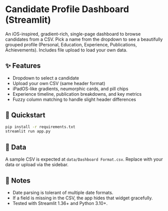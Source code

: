 # Candidate Profile Dashboard (Streamlit)

An iOS-inspired, gradient-rich, single-page dashboard to browse candidates from a CSV. Pick a name from the dropdown to see a beautifully grouped profile (Personal, Education, Experience, Publications, Achievements). Includes file upload to load your own data.

## ✨ Features
- Dropdown to select a candidate
- Upload your own CSV (same header format)
- iPadOS-like gradients, neumorphic cards, and pill chips
- Experience timeline, publication breakdowns, and key metrics
- Fuzzy column matching to handle slight header differences

## 🚀 Quickstart
```bash
pip install -r requirements.txt
streamlit run app.py
```

## 📁 Data
A sample CSV is expected at `data/Dashboard Format.csv`. Replace with your data or upload via the sidebar.

## 🔧 Notes
- Date parsing is tolerant of multiple date formats.
- If a field is missing in the CSV, the app hides that widget gracefully.
- Tested with Streamlit 1.36+ and Python 3.10+.
